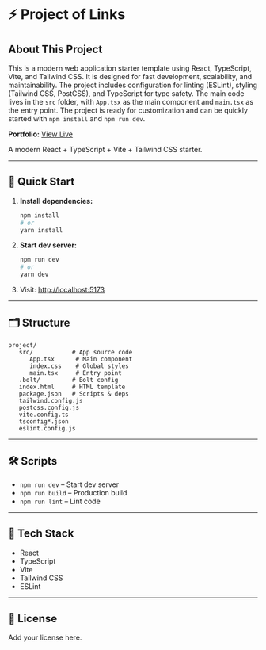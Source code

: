 
# ⚡ Project of Links

## About This Project


This is a modern web application starter template using React, TypeScript, Vite, and Tailwind CSS. It is designed for fast development, scalability, and maintainability. The project includes configuration for linting (ESLint), styling (Tailwind CSS, PostCSS), and TypeScript for type safety. The main code lives in the `src` folder, with `App.tsx` as the main component and `main.tsx` as the entry point. The project is ready for customization and can be quickly started with `npm install` and `npm run dev`.

**Portfolio:** [View Live](https://your-portfolio-link.com)

A modern React + TypeScript + Vite + Tailwind CSS starter.

---

## 🚀 Quick Start

1. **Install dependencies:**
    ```sh
    npm install
    # or
    yarn install
    ```
2. **Start dev server:**
    ```sh
    npm run dev
    # or
    yarn dev
    ```
3. Visit: [http://localhost:5173](http://localhost:5173)

---

## 🗂️ Structure

```
project/
   src/           # App source code
      App.tsx      # Main component
      index.css    # Global styles
      main.tsx     # Entry point
   .bolt/         # Bolt config
   index.html     # HTML template
   package.json   # Scripts & deps
   tailwind.config.js
   postcss.config.js
   vite.config.ts
   tsconfig*.json
   eslint.config.js
```

---

## 🛠️ Scripts

- `npm run dev` – Start dev server
- `npm run build` – Production build
- `npm run lint` – Lint code

---

## 🧩 Tech Stack

- React
- TypeScript
- Vite
- Tailwind CSS
- ESLint

---

## 📄 License

Add your license here.
